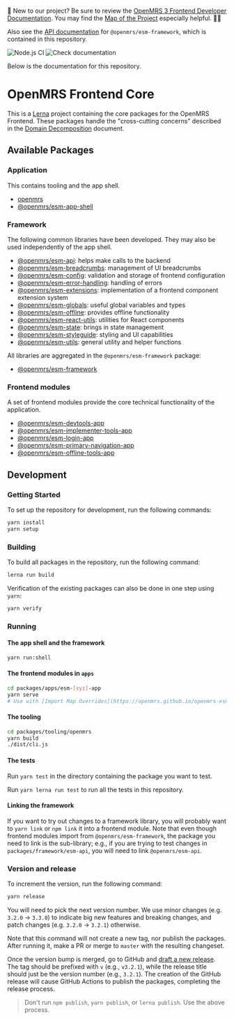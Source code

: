 :wave:	New to our project? Be sure to review the [OpenMRS 3 Frontend Developer Documentation](https://openmrs.github.io/openmrs-esm-core/#/). You may find the [Map of the Project](https://openmrs.github.io/openmrs-esm-core/#/main/map) especially helpful. :teacher:	


Also see the [API documentation](./packages/framework/esm-framework/docs/API.md)
for `@openmrs/esm-framework`, which is contained in this repository.


![Node.js CI](https://github.com/openmrs/openmrs-esm-core/workflows/Node.js%20CI/badge.svg)
![Check documentation](https://github.com/openmrs/openmrs-esm-core/actions/workflows/docs.yml/badge.svg)


Below is the documentation for this repository.

# OpenMRS Frontend Core

This is a [Lerna](https://lerna.js.org/) project containing the core packages for the OpenMRS Frontend. These packages handle the "cross-cutting concerns" described in the [Domain Decomposition](https://wiki.openmrs.org/display/projects/MFE+Domain+Decomposition) document.

## Available Packages

### Application

This contains tooling and the app shell.

- [openmrs](packages/tooling/openmrs)
- [@openmrs/esm-app-shell](packages/shell/esm-app-shell)

### Framework

The following common libraries have been developed. They may also be used independently of the app shell.

- [@openmrs/esm-api](packages/framework/esm-api): helps make calls to the backend
- [@openmrs/esm-breadcrumbs](packages/framework/esm-breadcrumbs): management of UI breadcrumbs
- [@openmrs/esm-config](packages/framework/esm-config): validation and storage of frontend configuration
- [@openmrs/esm-error-handling](packages/framework/esm-error-handling): handling of errors
- [@openmrs/esm-extensions](packages/framework/esm-extensions): implementation of a frontend component extension system
- [@openmrs/esm-globals](packages/framework/esm-globals): useful global variables and types
- [@openmrs/esm-offline](packages/framework/esm-offline): provides offline functionality
- [@openmrs/esm-react-utils](packages/framework/esm-react-utils): utilities for React components
- [@openmrs/esm-state](packages/framework/esm-state): brings in state management
- [@openmrs/esm-styleguide](packages/framework/esm-styleguide): styling and UI capabilities
- [@openmrs/esm-utils](packages/framework/esm-utils): general utility and helper functions

All libraries are aggregated in the `@openmrs/esm-framework` package:

- [@openmrs/esm-framework](packages/framework/esm-framework)

### Frontend modules

A set of frontend modules provide the core technical functionality of the application.

- [@openmrs/esm-devtools-app](packages/apps/esm-devtools-app)
- [@openmrs/esm-implementer-tools-app](packages/apps/esm-implementer-tools-app)
- [@openmrs/esm-login-app](packages/apps/esm-login-app)
- [@openmrs/esm-primary-navigation-app](packages/apps/esm-primary-navigation-app)
- [@openmrs/esm-offline-tools-app](packages/apps/esm-offline-tools-app)

## Development

### Getting Started

To set up the repository for development, run the following commands:

```sh
yarn install
yarn setup
```

### Building

To build all packages in the repository, run the following command:

```sh
lerna run build
```

Verification of the existing packages can also be done in one step using `yarn`:

```sh
yarn verify
```

### Running

#### The app shell and the framework

```sh
yarn run:shell
```

#### The frontend modules in `apps`

```sh
cd packages/apps/esm-[xyz]-app
yarn serve
# Use with [Import Map Overrides](https://openmrs.github.io/openmrs-esm-core/#/getting_started/setup?id=import-map-overrides)
```

#### The tooling

```sh
cd packages/tooling/openmrs
yarn build
./dist/cli.js
```

#### The tests

Run `yarn test` in the directory containing the package you want to test.

Run `yarn lerna run test` to run all the tests in this repository.

#### Linking the framework

If you want to try out changes to a framework library, you will
probably want to `yarn link` or `npm link` it into a frontend module.
Note that even though frontend modules import from `@openmrs/esm-framework`,
the package you need to link is the sub-library; e.g., if you are trying
to test changes in `packages/framework/esm-api`, you will need to link
`@openmrs/esm-api`.

### Version and release

To increment the version, run the following command:

```sh
yarn release
```

You will need to pick the next version number. We use minor changes (e.g. `3.2.0` → `3.3.0`)
to indicate big new features and breaking changes, and patch changes (e.g. `3.2.0` → `3.2.1`)
otherwise.

Note that this command will not create a new tag, nor publish the packages.
After running it, make a PR or merge to `master` with the resulting changeset.

Once the version bump is merged, go to GitHub and
[draft a new release](https://github.com/openmrs/openmrs-esm-core/releases/new). 
The tag should be prefixed with `v` (e.g., `v3.2.1`), while the release title
should just be the version number (e.g., `3.2.1`). The creation of the GitHub release
will cause GitHub Actions to publish the packages, completing the release process.

> Don't run `npm publish`, `yarn publish`, or `lerna publish`. Use the above process.
